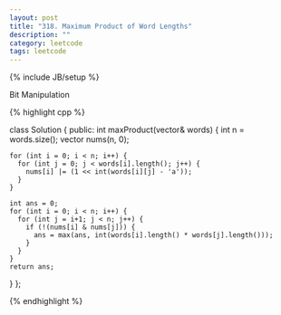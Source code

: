 ```yaml
---
layout: post
title: "318. Maximum Product of Word Lengths"
description: ""
category: leetcode
tags: leetcode
---
```

{% include JB/setup %}

Bit Manipulation

{% highlight cpp %}

class Solution {
public:
  int maxProduct(vector<string>& words) {
    int n = words.size();
    vector <int> nums(n, 0);

    for (int i = 0; i < n; i++) {
      for (int j = 0; j < words[i].length(); j++) {
        nums[i] |= (1 << int(words[i][j] - 'a'));
      }
    }
    
    int ans = 0;
    for (int i = 0; i < n; i++) {
      for (int j = i+1; j < n; j++) {
        if (!(nums[i] & nums[j])) {
          ans = max(ans, int(words[i].length() * words[j].length()));
        }
      }
    }
    return ans;
  }
};

{% endhighlight %}
